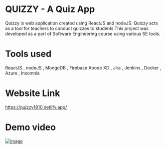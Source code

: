 # QUIZZY - A Quiz App

Quizzy is web application created using ReactJS and nodeJS. Quizzy acts as a tool for teachers to conduct quizzes to students.This project was developed as a part of Software Engineering course using various SE tools.

# Tools used

ReactJS , nodeJS , MongoDB , Firebase 
Abode XD , Jira , Jenkins , Docker , Azure , Insomnia

# Website Link

https://quizzy1810.netlify.app/

# Demo video

[![image](https://user-images.githubusercontent.com/59497178/122549108-c0c40e00-d04f-11eb-98c1-9a4868b9536c.png)](https://drive.google.com/file/d/1TAunRd-3sPES-lZHy9WTX0AlL-uYREvo/view?usp=sharing)


